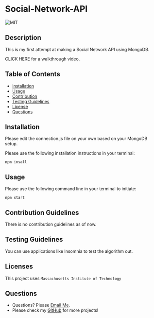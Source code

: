 # Social-Network-API

  ![MIT](https://img.shields.io/badge/license-MIT-green)

## Description
This is my first attempt at making a Social Network API using MongoDB. 

[CLICK HERE](https://www.loom.com/share/896e1888a4f24f05b86cc8fe7bb106d7) for a walkthrough video. 



## Table of Contents
- [Installation](#installation)
- [Usage](#usage)
- [Contribution](#contributing)
- [Testing Guidelines](#testing)
- [License](#licenses)
- [Questions](#questions)


## Installation <a name="installation"></a>

Please edit the connection.js file on your own based on your MongoDB setup.

Please use the following installation instructions in your terminal:

```npm insall```


## Usage <a name="usage"></a>

Please use the following command line in your terminal to initiate:

```npm start```


## Contribution Guidelines <a name="contributing"></a>

There is no contribution guidelines as of now. 


## Testing Guidelines <a name="testing"></a>

You can use applications like Insomnia to test the algorithm out. 


## Licenses <a name="licenses"></a>

This project uses  ```Massachusetts Institute of Technology```

## Questions <a name="questions"></a>

- Questions? Please [Email Me](mailto:tony.bs.0303@gmail.com).
- Please check my [GitHub](https://github.com/tonybs03) for more projects!